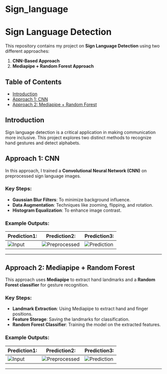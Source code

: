 # Sign_language
# Sign Language Detection  

This repository contains my project on **Sign Language Detection** using two different approaches:  

1. **CNN-Based Approach**  
2. **Mediapipe + Random Forest Approach**  

## Table of Contents  
- [Introduction](#introduction)  
- [Approach 1: CNN](#approach-1-cnn)  
- [Approach 2: Mediapipe + Random Forest](#approach-2-mediapipe--random-forest)  
## Introduction  
Sign language detection is a critical application in making communication more inclusive. This project explores two distinct methods to recognize hand gestures and detect alphabets.  

## Approach 1: CNN  

In this approach, I trained a **Convolutional Neural Network (CNN)** on preprocessed sign language images.  
### Key Steps:  
- **Gaussian Blur Filters**: To minimize background influence.  
- **Data Augmentation**: Techniques like zooming, flipping, and rotation.  
- **Histogram Equalization**: To enhance image contrast.  

### Example Outputs:  

| Prediction1:         | Prediction2:  | Prediction3: |  
|-----------------------|---------------------|---------------------|  
| ![Input](https://drive.google.com/uc?id=1f3DQaPfpIYXEc6T8GTG1DKMMBGEJfTyQ) | ![Preprocessed](https://drive.google.com/uc?id=1ergYoeKt4kwmoFwRuZ6WYaQslbG2cxNJ) | ![Prediction](https://drive.google.com/uc?id=1XhyQlxnq_pohnYyNV9U4-2nOdbZ_uAKz) |  

---

## Approach 2: Mediapipe + Random Forest  

This approach uses **Mediapipe** to extract hand landmarks and a **Random Forest classifier** for gesture recognition.  
### Key Steps:  
- **Landmark Extraction**: Using Mediapipe to extract hand and finger positions.  
- **Feature Storage**: Saving the landmarks for classification.  
- **Random Forest Classifier**: Training the model on the extracted features.  

### Example Outputs:  

| Prediction1:         | Prediction2:  | Prediction3: |  
|-----------------------|---------------------|---------------------|  
| ![Input](https://drive.google.com/uc?id=18VwOVxOUhPnKWa9SWIbkRTLeWWDUK9GA) | ![Preprocessed](https://drive.google.com/uc?id=1Tcu9jAHwfPJ7lVWRXgU9fuQhYOY7Uv_z) | ![Prediction](https://drive.google.com/uc?id=1_FxlEO7jlp26UnYz5diXF-P7RQW6cwXS) |  

---


